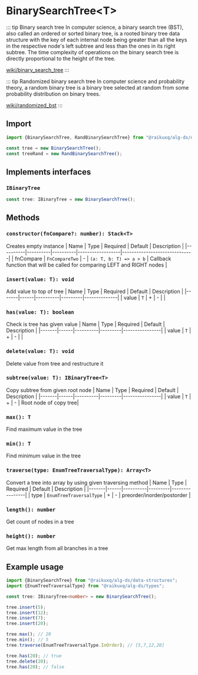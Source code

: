# BinarySearchTree\<T>

::: tip Binary search tree
In computer science, a binary search tree (BST), also called an ordered or sorted binary tree, is a rooted binary tree
data structure with the key of each internal node being greater than all the keys in the respective node's left subtree
and less than the ones in its right subtree. The time complexity of operations on the binary search tree is directly
proportional to the height of the tree.

[wiki/binary_search_tree](https://en.wikipedia.org/wiki/Binary_search_tree)
:::

::: tip Randomized binary search tree
In computer science and probability theory, a random binary tree is a binary tree selected at random from some
probability distribution on binary trees.

[wiki/randomized_bst](https://en.wikipedia.org/wiki/Random_binary_tree)
:::

## Import

```ts
import {BinarySearchTree, RandBinarySearchTree} from "@raikuxq/alg-ds/data-structures";

const tree = new BinarySearchTree();
const treeRand = new RandBinarySearchTree();
```

## Implements interfaces

### `IBinaryTree`

```ts
const tree: IBinaryTree = new BinarySearchTree();
```

## Methods

### `constructor(fnCompare?: number): Stack<T>`

Creates empty instance
| Name | Type | Required | Default | Description |
|----------|----------|----------|------------------|------------------------------|
| fnCompare | `FnCompareTwo` | - | `(a: T, b: T) => a > b` | Callback function that will be called for comparing LEFT
and RIGHT nodes |

### `insert(value: T): void`

Add value to top of tree
| Name | Type | Required | Default | Description |
|-------|------|----------|---------|--------------|
| value | `T`    | + | - | |

### `has(value: T): boolean`

Check is tree has given value
| Name | Type | Required | Default | Description |
|-------|------|----------|---------|----------------|
| value | `T`    | + | - | |

### `delete(value: T): void`

Delete value from tree and restructure it

### `subtree(value: T): IBinaryTree<T>`

Copy subtree from given root node
| Name | Type | Required | Default | Description |
|-------|------|----------|---------|----------------|
| value | `T`    | + | - | Root node of copy tree|

### `max(): T`

Find maximum value in the tree

### `min(): T`

Find minimum value in the tree

### `traverse(type: EnumTreeTraversalType): Array<T>`

Convert a tree into array by using given traversing method
| Name | Type | Required | Default | Description |
|-------|------|----------|---------|----------------|
| type | `EnumTreeTraversalType`    | + | - | preorder/inorder/postorder |

### `length(): number`

Get count of nodes in a tree

### `height(): number`

Get max length from all branches in a tree

## Example usage

```ts
import {BinarySearchTree} from "@raikuxq/alg-ds/data-structures";
import {EnumTreeTraversalType} from "@raikuxq/alg-ds/types";

const tree: IBinaryTree<number> = new BinarySearchTree();

tree.insert(5);
tree.insert(12);
tree.insert(7);
tree.insert(20);

tree.max(); // 20
tree.min(); // 5
tree.traverse(EnumTreeTraversalType.InOrder); // [5,7,12,20]

tree.has(20); // true
tree.delete(20);
tree.has(20); // false

```
